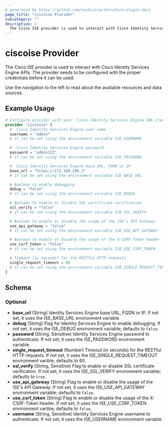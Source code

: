 ```yaml
---
# generated by https://github.com/hashicorp/terraform-plugin-docs
page_title: "ciscoise Provider"
subcategory: ""
description: |-
  The Cisco ISE provider is used to interact with Cisco Identity Services Engine APIs.
---
```


# ciscoise Provider

The Cisco ISE provider is used to interact with Cisco Identity Services Engine APIs. The provider needs to be configured with the proper credentials before it can be used.

Use the navigation to the left to read about the available resources and data sources.

## Example Usage

```terraform
# Configure provider with your  Cisco Identity Services Engine SDK credentials
provider "ciscoise" {
  #  Cisco Identity Services Engine user name
  username = "admin"
  # it can be set using the environment variable ISE_USERNAME

  #  Cisco Identity Services Engine password
  password = "admin123"
  # it can be set using the environment variable ISE_PASSWORD

  #  Cisco Identity Services Engine base URL, FQDN or IP
  base_url = "https://172.168.196.2"
  # it can be set using the environment variable ISE_BASE_URL

  # Boolean to enable debugging
  debug = "false"
  # it can be set using the environment variable ISE_DEBUG

  # Boolean to enable or disable SSL certificate verification
  ssl_verify = "false"
  # it can be set using the environment variable ISE_SSL_VERIFY

  # Boolean to enable or disable the usage of the ISE's API Gateway
  use_api_gateway = "false"
  # it can be set using the environment variable ISE_USE_API_GATEWAY

  # Boolean to enable or disable the usage of the X-CSRF-Token header
  use_csrf_token = "false"
  # it can be set using the environment variable ISE_USE_CSRF_TOKEN

  # Timeout (in seconds) for the RESTful HTTP requests
  single_request_timeout = 60
  # it can be set using the environment variable ISE_SINGLE_REQUEST_TIMEOUT
}
```

<!-- schema generated by tfplugindocs -->
## Schema

### Optional

- **base_url** (String) Identity Services Engine base URL, FQDN or IP. If not set, it uses the ISE_BASE_URL environment variable.
- **debug** (String) Flag for Identity Services Engine to enable debugging. If not set, it uses the ISE_DEBUG environment variable; defaults to `false`.
- **password** (String, Sensitive) Identity Services Engine password to authenticate. If not set, it uses the ISE_PASSWORD environment variable.
- **single_request_timeout** (Number) Timeout (in seconds) for the RESTful HTTP requests. If not set, it uses the ISE_SINGLE_REQUEST_TIMEOUT environment varible; defaults to 60.
- **ssl_verify** (String, Sensitive) Flag to enable or disable SSL certificate verification. If not set, it uses the ISE_SSL_VERIFY environment variable; defaults to `true`.
- **use_api_gateway** (String) Flag to enable or disable the usage of the ISE's API Gateway. If not set, it uses the ISE_USE_API_GATEWAY environment variable; defaults to `false`.
- **use_csrf_token** (String) Flag to enable or disable the usage of the X-CSRF-Token header. If not set, it uses the ISE_USE_CSRF_TOKEN environment varible; defaults to `false`.
- **username** (String, Sensitive) Identity Services Engine username to authenticate. If not set, it uses the ISE_USERNAME environment variable.
